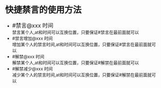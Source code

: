 # 快捷禁言的使用方法
<ul type="disc">
  <li><span style="font-size:18px;">#禁言@xxx 时间</span></br>禁言某个人,at和时间可以互换位置，只要保证#禁言在最前面就可以</li>
  <li>#禁言增加@xxx 时间</br>增加某个人的禁言时间,at和时间可以互换位置，只要保证#禁言在最前面就可以</li>
  <li>#解禁@xxx 时间</br>解禁某个人,at和时间可以互换位置，只要保证#解禁在最前面就可以</li>
  <li>#解禁减少@xxx 时间</br>减少某个人的禁言时间,at和时间可以互换位置，只要保证#解禁在最前面就可以</li>
</ul>

